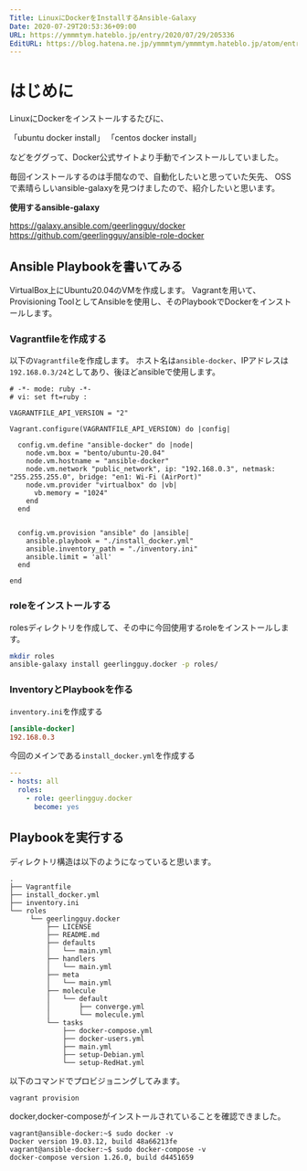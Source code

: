 ```yaml
---
Title: LinuxにDockerをInstallするAnsible-Galaxy
Date: 2020-07-29T20:53:36+09:00
URL: https://ymmmtym.hateblo.jp/entry/2020/07/29/205336
EditURL: https://blog.hatena.ne.jp/ymmmtym/ymmmtym.hateblo.jp/atom/entry/26006613606657488
---
```


# はじめに

LinuxにDockerをインストールするたびに、

「ubuntu docker install」
「centos docker install」

などをググって、Docker公式サイトより手動でインストールしていました。

毎回インストールするのは手間なので、自動化したいと思っていた矢先、
OSSで素晴らしいansible-galaxyを見つけましたので、紹介したいと思います。

**使用するansible-galaxy**

<https://galaxy.ansible.com/geerlingguy/docker>
<https://github.com/geerlingguy/ansible-role-docker>

## Ansible Playbookを書いてみる

VirtualBox上にUbuntu20.04のVMを作成します。
Vagrantを用いて、Provisioning ToolとしてAnsibleを使用し、そのPlaybookでDockerをインストールします。

### Vagrantfileを作成する

以下の`Vagrantfile`を作成します。
ホスト名は`ansible-docker`、IPアドレスは`192.168.0.3/24`としてあり、後ほどansibleで使用します。

```Vagrantfile
# -*- mode: ruby -*-
# vi: set ft=ruby :

VAGRANTFILE_API_VERSION = "2"

Vagrant.configure(VAGRANTFILE_API_VERSION) do |config|
  
  config.vm.define "ansible-docker" do |node|
    node.vm.box = "bento/ubuntu-20.04"
    node.vm.hostname = "ansible-docker"
    node.vm.network "public_network", ip: "192.168.0.3", netmask: "255.255.255.0", bridge: "en1: Wi-Fi (AirPort)"
    node.vm.provider "virtualbox" do |vb|
      vb.memory = "1024"
    end
  end


  config.vm.provision "ansible" do |ansible|
    ansible.playbook = "./install_docker.yml"
    ansible.inventory_path = "./inventory.ini"
    ansible.limit = 'all'
  end

end
```

### roleをインストールする

rolesディレクトリを作成して、その中に今回使用するroleをインストールします。

```bash
mkdir roles
ansible-galaxy install geerlingguy.docker -p roles/
```

### InventoryとPlaybookを作る

`inventory.ini`を作成する

```ini
[ansible-docker]
192.168.0.3
```

今回のメインである`install_docker.yml`を作成する

```yml
---
- hosts: all
  roles:
    - role: geerlingguy.docker
      become: yes
```

## Playbookを実行する

ディレクトリ構造は以下のようになっていると思います。

```
.
├── Vagrantfile
├── install_docker.yml
├── inventory.ini
└── roles
     └── geerlingguy.docker
         ├── LICENSE
         ├── README.md
         ├── defaults
         │   └── main.yml
         ├── handlers
         │   └── main.yml
         ├── meta
         │   └── main.yml
         ├── molecule
         │   └── default
         │       ├── converge.yml
         │       └── molecule.yml
         └── tasks
             ├── docker-compose.yml
             ├── docker-users.yml
             ├── main.yml
             ├── setup-Debian.yml
             └── setup-RedHat.yml
```

以下のコマンドでプロビジョニングしてみます。

```bash
vagrant provision
```

docker,docker-composeがインストールされていることを確認できました。

```
vagrant@ansible-docker:~$ sudo docker -v
Docker version 19.03.12, build 48a66213fe
vagrant@ansible-docker:~$ sudo docker-compose -v
docker-compose version 1.26.0, build d4451659
```
